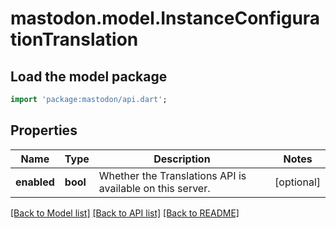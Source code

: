 # mastodon.model.InstanceConfigurationTranslation

## Load the model package
```dart
import 'package:mastodon/api.dart';
```

## Properties
Name | Type | Description | Notes
------------ | ------------- | ------------- | -------------
**enabled** | **bool** | Whether the Translations API is available on this server. | [optional] 

[[Back to Model list]](../README.md#documentation-for-models) [[Back to API list]](../README.md#documentation-for-api-endpoints) [[Back to README]](../README.md)


